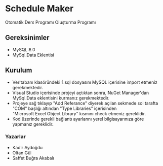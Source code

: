 # Schedule Maker
Otomatik Ders Programı Oluşturma Programı

## Gereksinimler
* MySQL 8.0 
* MySql.Data Eklentisi 

## Kurulum
* Veritabanı klasöründeki 1.sql dosyasını MySQL içerisine import etmeniz gerekmektedir. 
* Visual Studio içerisinde projeyi açtıktan sonra, NuGet Manager'dan MySql.Data eklentisini kurmanız gerekmektedir. 
* Projeye sağ tıklayıp "Add Referance" diyerek açılan sekmede sol tarafta "COM" başlığı altından "Type Libraries" içerisinden  
  "Microsoft Excel Object Library" kısmını check etmeniz gereklidir. 
* Kod üzerinde gerekli bağlantı ayarlarını yerel bilgisayarınıza göre yapmanız gereklidir. 

### Yazarlar
- Kadir Aydoğdu  
- Oltan Gül  
- Saffet Buğra Akabalı 
